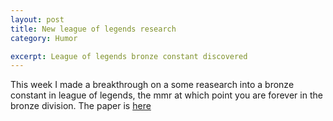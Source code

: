 ```yaml
---
layout: post
title: New league of legends research
category: Humor

excerpt: League of legends bronze constant discovered
---
```


This week I made a breakthrough on a some reasearch into a bronze
constant in league of legends, the mmr at which point you are forever
in the bronze division. The paper is [here][paper]

[paper]: http://ma.xprettyjohns.com/files/2015/05/29/bronze_constant.pdf
